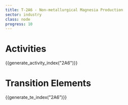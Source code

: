 ```yaml
---
title: T-2A6 - Non-metallurgical Magnesia Production
sector: industry
class: node
progress: 10
---
```


# Activities

{{generate_activity_index("2A6")}}


# Transition Elements

{{generate_te_index("2A6")}}




